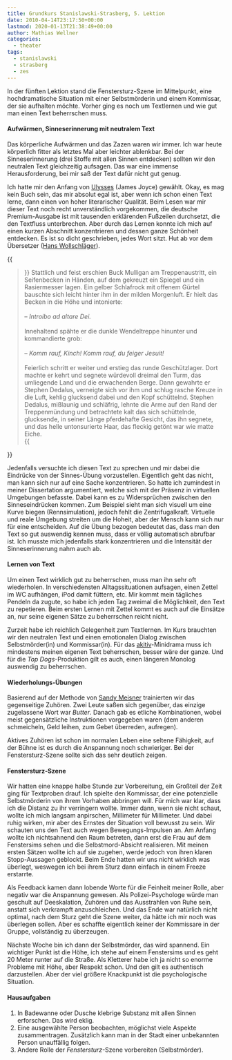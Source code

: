 ```yaml
---
title: Grundkurs Stanislawski-Strasberg, 5. Lektion
date: 2010-04-14T23:17:50+00:00
lastmod: 2020-01-13T21:38:49+00:00
author: Mathias Wellner
categories:
  - theater
tags:
  - stanislawski
  - strasberg
  - zes
---
```


In der fünften Lektion stand die Fenstersturz-Szene im Mittelpunkt, eine hochdramatische Situation mit einer Selbstmörderin und einem Kommissar, der sie aufhalten möchte. Vorher ging es noch um Textlernen und wie gut man einen Text beherrschen muss.

<!--more-->

#### Aufwärmen, Sinneserinnerung mit neutralem Text

Das körperliche Aufwärmen und das Zazen waren wir immer. Ich war heute körperlich fitter als letztes Mal aber leichter ablenkbar. Bei der Sinneserinnerung (drei Stoffe mit allen Sinnen entdecken) sollten wir den neutralen Text gleichzeitig aufsagen. Das war eine immense Herausforderung, bei mir saß der Text dafür nicht gut genug.

Ich hatte mir den Anfang von [Ulysses](http://de.wikipedia.org/wiki/Ulysses) (James Joyce) gewählt. Okay, es mag kein Buch sein, das mir absolut egal ist, aber wenn ich schon einen Text lerne, dann einen von hoher literarischer Qualität. Beim Lesen war mir dieser Text noch recht unverständlich vorgekommen, die deutsche Premium-Ausgabe ist mit tausenden erklärenden Fußzeilen durchsetzt, die den Textfluss unterbrechen. Aber durch das Lernen konnte ich mich auf einen kurzen Abschnitt konzentrieren und dessen ganze Schönheit entdecken. Es ist so dicht geschrieben, jedes Wort sitzt. Hut ab vor dem Übersetzer ([Hans Wollschläger](http://de.wikipedia.org/wiki/Hans_Wollschl%C3%A4ger)).

{{<blockquote cite="James Joyce, Ulyssus, übersetzt von Hans Wollschläger, Suhrkamp-Verlag, 2004">}}
Stattlich und feist erschien Buck Mulligan am Treppenaustritt, ein Seifenbecken in Händen, auf dem gekreuzt ein Spiegel und ein Rasiermesser lagen. Ein gelber Schlafrock mit offenem Gürtel bauschte sich leicht hinter ihm in der milden Morgenluft. Er hielt das Becken in die Höhe und intonierte:<br>  
– <em>Introibo ad altare Dei.</em><br>  
Innehaltend spähte er die dunkle Wendeltreppe hinunter und kommandierte grob:<br>  
– <em>Komm rauf, Kinch! Komm rauf, du feiger Jesuit!</em><br>  
Feierlich schritt er weiter und erstieg das runde Geschützlager. Dort machte er kehrt und segnete würdevoll dreimal den Turm, das umliegende Land und die erwachenden Berge. Dann gewahrte er Stephen Dedalus, verneigte sich vor ihm und schlug rasche Kreuze in die Luft, kehlig glucksend dabei und den Kopf schüttelnd. Stephen Dedalus, mißlaunig und schläfrig, lehnte die Arme auf den Rand der Treppenmündung und betrachtete kalt das sich schüttelnde, glucksende, in seiner Länge pferdehafte Gesicht, das ihn segnete, und das helle untonsurierte Haar, das fleckig getönt war wie matte Eiche.<br>
{{</blockquote>}}

Jedenfalls versuchte ich diesen Text zu sprechen und mir dabei die Eindrücke von der Sinnes-Übung vorzustellen. Eigentlich geht das nicht, man kann sich nur auf eine Sache konzentrieren. So hatte ich zumindest in meiner Dissertation argumentiert, welche sich mit der Präsenz in virtuellen Umgebungen befasste. Dabei kann es zu Widersprüchen zwischen den Sinneseindrücken kommen. Zum Beispiel sieht man sich visuell um eine Kurve biegen (Rennsimulation), jedoch fehlt die Zentrifugalkraft. Virtuelle und reale Umgebung streiten um die Hoheit, aber der Mensch kann sich nur für eine entscheiden. Auf die Übung bezogen bedeutet das, dass man den Text so gut auswendig kennen muss, dass er völlig automatisch abrufbar ist. Ich musste mich jedenfalls stark konzentrieren und die Intensität der Sinneserinnerung nahm auch ab.

#### Lernen von Text

Um einen Text wirklich gut zu beherrschen, muss man ihn sehr oft wiederholen. In verschiedensten Alltagssituationen aufsagen, einen Zettel im WC aufhängen, iPod damit füttern, etc. Mir kommt mein tägliches Pendeln da zugute, so habe ich jeden Tag zweimal die Möglichkeit, den Text zu repetieren. Beim ersten Lernen mit Zettel kommt es auch auf die Einsätze an, nur seine eigenen Sätze zu beherrschen reicht nicht.

Zurzeit habe ich reichlich Gelegenheit zum Textlernen. Im Kurs brauchten wir den neutralen Text und einen emotionalen Dialog zwischen Selbstmörder(in) und Kommissar(in). Für das [akitiv](http://www.aki.ethz.ch/akitiv/)-Minidrama muss ich mindestens meinen eigenen Text beherrschen, besser wäre der ganze. Und für die _Top Dogs_-Produktion gilt es auch, einen längeren Monolog auswendig zu beherrschen.

#### Wiederholungs-Übungen

Basierend auf der Methode von [Sandy Meisner](http://de.wikipedia.org/wiki/Sanford_Meisner) trainierten wir das gegenseitige Zuhören. Zwei Leute saßen sich gegenüber, das einzige zugelassene Wort war _Butter_. Danach gab es etliche Kombinationen, wobei meist gegensätzliche Instruktionen vorgegeben waren (dem anderen schmeicheln, Geld leihen, zum Gebet überreden, aufregen).

Aktives Zuhören ist schon im normalen Leben eine seltene Fähigkeit, auf der Bühne ist es durch die Anspannung noch schwieriger. Bei der Fenstersturz-Szene sollte sich das sehr deutlich zeigen.

#### Fenstersturz-Szene

Wir hatten eine knappe halbe Stunde zur Vorbereitung, ein Großteil der Zeit ging für Textproben drauf. Ich spielte den Kommissar, der eine potenzielle Selbstmörderin von ihrem Vorhaben abbringen will. Für mich war klar, dass ich die Distanz zu ihr verringern wollte. Immer dann, wenn sie nicht schaut, wollte ich mich langsam anpirschen, Millimeter für Millimeter. Und dabei ruhig wirken, mir aber des Ernstes der Situation voll bewusst zu sein. Wir schauten uns den Text auch wegen Bewegungs-Impulsen an. Am Anfang wollte ich nichtsahnend den Raum betreten, dann erst die Frau auf dem Fenstersims sehen und die Selbstmord-Absicht realisieren. Mit meinen ersten Sätzen wollte ich auf sie zugehen, werde jedoch von ihren klaren Stopp-Aussagen geblockt. Beim Ende hatten wir uns nicht wirklich was überlegt, weswegen ich bei ihrem Sturz dann einfach in einem Freeze erstarrte.

Als Feedback kamen dann lobende Worte für die Feinheit meiner Rolle, aber negativ war die Anspannung gewesen. Als Polizei-Psychologe würde man geschult auf Deeskalation, Zuhören und das Ausstrahlen von Ruhe sein, anstatt sich verkrampft anzuschleichen. Und das Ende war natürlich nicht optimal, nach dem Sturz geht die Szene weiter, da hätte ich mir noch was überlegen sollen. Aber es schaffte eigentlich keiner der Kommissare in der Gruppe, vollständig zu überzeugen.

Nächste Woche bin ich dann der Selbstmörder, das wird spannend. Ein wichtiger Punkt ist die Höhe, ich stehe auf einem Fenstersims und es geht 20 Meter runter auf die Straße. Als Kletterer habe ich ja nicht so enorme Probleme mit Höhe, aber Respekt schon. Und den gilt es authentisch darzustellen. Aber der viel größere Knackpunkt ist die psychologische Situation.

#### Hausaufgaben

1. In Badewanne oder Dusche klebrige Substanz mit allen Sinnen erforschen. Das wird eklig.
2. Eine ausgewählte Person beobachten, möglichst viele Aspekte zusammentragen. Zusätzlich kann man in der Stadt einer unbekannten Person unauffällig folgen.
3. Andere Rolle der _Fenstersturz_-Szene vorbereiten (Selbstmörder).
